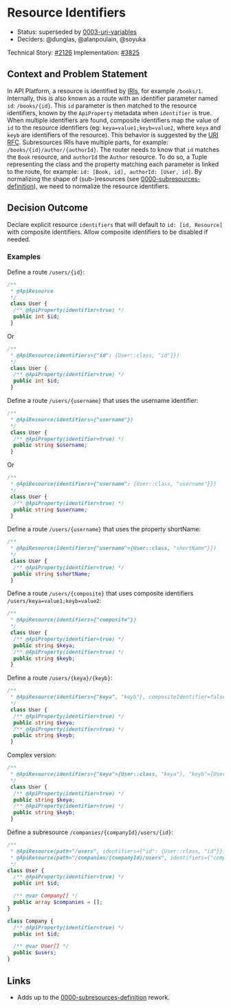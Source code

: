 # Resource Identifiers

* Status: superseded by [0003-uri-variables](0003-uri-variables.md)
* Deciders: @dunglas, @alanpoulain, @soyuka

Technical Story: [#2126][pull/2126]
Implementation: [#3825][pull/3825]

## Context and Problem Statement

In API Platform, a resource is identified by [IRIs][rfc/IRI], for example `/books/1`. Internally, this is also known as a route with an identifier parameter named `id`: `/books/{id}`. This `id` parameter is then matched to the resource identifiers, known by the `ApiProperty` metadata when `identifier` is true. When multiple identifiers are found, composite identifiers map the value of `id` to the resource identifiers (eg: `keya=value1;keyb=value2`, where `keya` and `keyb` are identifiers of the resource). This behavior is suggested by the [URI RFC][rfc/URI].
Subresources IRIs have multiple parts, for example: `/books/{id}/author/{authorId}`. The router needs to know that `id` matches the `Book` resource, and `authorId` the `Author` resource. To do so, a Tuple representing the class and the property matching each parameter is linked to the route, for example: `id: [Book, id], authorId: [User, id]`.
By normalizing the shape of (sub-)resources (see [0000-subresources-definition](0000-subresources-definition.md)), we need to normalize the resource identifiers.

## Decision Outcome

Declare explicit resource `identifiers` that will default to `id: [id, Resource]` with composite identifiers. Allow composite identifiers to be disabled if needed.

### Examples

Define a route `/users/{id}`:

```php
/**
 * @ApiResource
 */
 class User {
  /** @ApiProperty(identifier=true) */
  public int $id;
 }
```

Or 

```php
/**
 * @ApiResource(identifiers={"id": {User::class, "id"}})
 */
 class User {
  /** @ApiProperty(identifier=true) */
  public int $id;
 }
```

Define a route `/users/{username}` that uses the username identifier:

```php
/**
 * @ApiResource(identifiers={"username"})
 */
 class User {
  /** @ApiProperty(identifier=true) */
  public string $username;
 }
```

Or

```php
/**
 * @ApiResource(identifiers={"username": {User::class, "username"}})
 */
 class User {
  /** @ApiProperty(identifier=true) */
  public string $username;
 }
```

Define a route `/users/{username}` that uses the property shortName:

```php
/**
 * @ApiResource(identifiers={"username"={User::class, "shortName"}})
 */
 class User {
  /** @ApiProperty(identifier=true) */
  public string $shortName;
 }
```

Define a route `/users/{composite}` that uses composite identifiers `/users/keya=value1;keyb=value2`:

```php
/**
 * @ApiResource(identifiers={"composite"})
 */
 class User {
  /** @ApiProperty(identifier=true) */
  public string $keya;
  /** @ApiProperty(identifier=true) */
  public string $keyb;
 }
```

Define a route `/users/{keya}/{keyb}`:

```php
/**
 * @ApiResource(identifiers={"keya", "keyb"}, compositeIdentifier=false)
 */
 class User {
  /** @ApiProperty(identifier=true) */
  public string $keya;
  /** @ApiProperty(identifier=true) */
  public string $keyb;
 }
```

Complex version: 

```php
/**
 * @ApiResource(identifiers={"keya"={User::class, "keya"}, "keyb"={User::class, "keyb"}}, compositeIdentifier=false)
 */
 class User {
  /** @ApiProperty(identifier=true) */
  public string $keya;
  /** @ApiProperty(identifier=true) */
  public string $keyb;
 }
```

Define a subresource `/companies/{companyId}/users/{id}`: 

```php
/**
 * @ApiResource(path="/users", identifiers={"id": {User::class, "id"}})
 * @ApiResource(path="/companies/{companyId}/users", identifiers={"companyId": {Company::class, "id"}, "id": {User::class, "id"}})
 */
class User {
  /** @ApiProperty(identifier=true) */
  public int $id;

  /** @var Company[] */
  public array $companies = [];
}

class Company {
  /** @ApiProperty(identifier=true) */
  public int $id;

  /** @var User[] */
  public $users;
}
```

## Links 

* Adds up to the [0000-subresources-definition](0000-subresources-definition.md) rework.

[pull/2126]: https://github.com/api-platform/core/pull/2126 "Ability to specify identifier property of custom item operations"
[pull/3825]: https://github.com/api-platform/core/pull/3825 "Rework to improve and simplify identifiers management"
[rfc/IRI]: https://tools.ietf.org/html/rfc3987 "RFC3987"
[rfc/URI]: https://tools.ietf.org/html/rfc3986#section-3.3 "RFC 3986"
